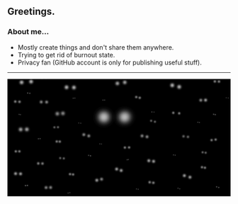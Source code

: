 ## Greetings.
### About me...
- Mostly create things and don't share them anywhere.
- Trying to get rid of burnout state.
- Privacy fan (GitHub account is only for publishing useful stuff).
----
![](https://github.com/wqim/wqim/blob/main/12633988-3036934557.png?raw=true)

